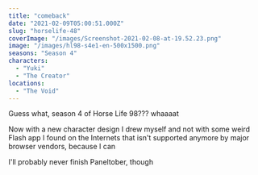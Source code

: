 ```yaml
---
title: "comeback"
date: "2021-02-09T05:00:51.000Z"
slug: "horselife-48"
coverImage: "/images/Screenshot-2021-02-08-at-19.52.23.png"
image: "/images/hl98-s4e1-en-500x1500.png"
seasons: "Season 4"
characters:
  - "Yuki"
  - "The Creator"
locations:
  - "The Void"
---
```


Guess what, season 4 of Horse Life 98??? whaaaat

Now with a new character design I drew myself and not with some weird Flash app I found on the Internets that isn't supported anymore by major browser vendors, because I can

I'll probably never finish Paneltober, though
